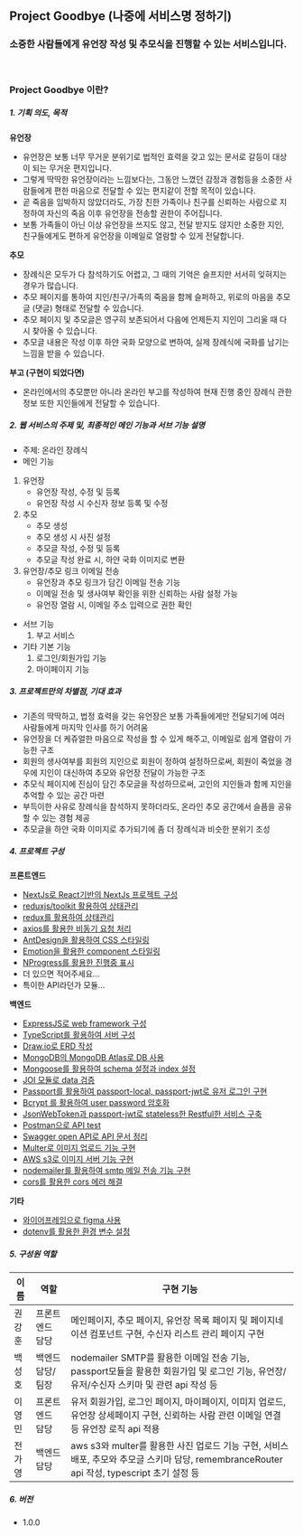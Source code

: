 ## **Project Goodbye (나중에 서비스명 정하기)**

### **소중한 사람들에게 유언장 작성 및 추모식을 진행할 수 있는 서비스입니다.**

<br>

### **Project Goodbye 이란?**

##### 1. 기획 의도, 목적

**유언장**

- 유언장은 보통 너무 무거운 분위기로 법적인 효력을 갖고 있는 문서로 갈등이 대상이 되는 무거운 편지입니다.
- 그렇게 딱딱한 유언장이라는 느낌보다는, 그동안 느꼈던 감정과 경험등을 소중한 사람들에게 편한 마음으로 전달할 수 있는 편지같이 전할 목적이 있습니다.
- 곧 죽음을 임박하지 않았더라도, 가장 친한 가족이나 친구를 신뢰하는 사람으로 지정하여 자신의 죽음 이후 유언장을 전송할 권한이 주어집니다.
- 보통 가족들이 아닌 이상 유언장을 쓰지도 않고, 전달 받지도 않지만 소중한 지인, 친구들에게도 편하게 유언장을 이메일로 열람할 수 있게 전달합니다.

**추모**

- 장례식은 모두가 다 참석하기도 어렵고, 그 때의 기억은 슬프지만 서서히 잊혀지는 경우가 많습니다.
- 추모 페이지를 통하여 지인/친구/가족의 죽음을 함께 슬퍼하고, 위로의 마음을 추모글 (댓글) 형태로 전달할 수 있습니다.
- 추모 페이지 및 추모글은 영구히 보존되어서 다음에 언제든지 지인이 그리울 때 다시 찾아올 수 있습니다.
- 추모글 내용은 작성 이후 하얀 국화 모양으로 변하여, 실제 장례식에 국화를 남기는 느낌을 받을 수 있습니다.

**부고 (구현이 되었다면)**

- 온라인에서의 추모뿐만 아니라 온라인 부고를 작성하여 현재 진행 중인 장례식 관한 정보 또한 지인들에게 전달할 수 있습니다.

##### 2. 웹 서비스의 주제 및, 최종적인 메인 기능과 서브 기능 설명

- 주제: 온라인 장례식
- 메인 기능

1. 유언장
   - 유언장 작성, 수정 및 등록
   - 유언장 작성 시 수신자 정보 등록 및 수정
2. 추모
   - 추모 생성
   - 추모 생성 시 사진 설정
   - 추모글 작성, 수정 및 등록
   - 추모글 작성 완료 시, 하얀 국화 이미지로 변환
3. 유언장/추모 링크 이메일 전송
   - 유언장과 추모 링크가 담긴 이메일 전송 기능
   - 이메일 전송 및 생사여부 확인을 위한 신뢰하는 사람 설정 가능
   - 유언장 열람 시, 이메일 주소 입력으로 권한 확인

- 서브 기능
  1.  부고 서비스
- 기타 기본 기능
  1.  로그인/회원가입 기능
  2.  마이페이지 기능

##### 3. 프로젝트만의 차별점, 기대 효과

- 기존의 딱딱하고, 법정 효력을 갖는 유언장은 보통 가족들에게만 전달되기에 여러 사람들에게 마지막 인사를 하기 어려움
- 유언장을 더 케쥬얼한 마음으로 작성을 할 수 있게 해주고, 이메일로 쉽게 열람이 가능한 구조
- 회원의 생사여부를 회원의 지인으로 회원이 정하여 설정하므로써, 회원이 죽었을 경우에 지인이 대신하여 추모와 유언장 전달이 가능한 구조
- 추모식 페이지에 진심이 담긴 추모글을 작성하므로써, 고인의 지인들과 함께 지인을 추억할 수 있는 공간 마련
- 부득이한 사유로 장례식을 참석하지 못하더라도, 온라인 추모 공간에서 슬픔을 공유할 수 있는 경험 제공
- 추모글을 하얀 국화 이미지로 추가되기에 좀 더 장례식과 비슷한 분위기 조성
<!-- - 기존 서비스의 단점 -> 본 프로젝트의 장점
- 본 웹서비스의 사용자가 경험할 효과 및 장점 -->

##### 4. 프로젝트 구성

**프론트엔드**

- [NextJs로 React기반의 NextJs 프로젝트 구성](https://nextjs.org/)
- [reduxjs/toolkit 활용하여 상태관리](https://redux-toolkit.js.org/)
- [redux를 활용하여 상태관리](https://react-redux.js.org/)
- [axios를 활용한 비동기 요청 처리](https://github.com/axios/axios)
- [AntDesign을 활용하여 CSS 스타일링](https://ant.design/)
- [Emotion을 활용한 component 스타일링](https://emotion.sh/docs/introduction)
- [NProgress를 활용한 진행중 표시](https://www.npmjs.com/package/nprogress)
- 더 있으면 적어주세요...
- 특이한 API라던가 모듈...

**백엔드**

- [ExpressJS로 web framework 구성](https://expressjs.com/)
- [TypeScript를 활용하여 서버 구성](https://www.typescriptlang.org/)
- [Draw.io로 ERD 작성]()
- [MongoDB의 MongoDB Atlas로 DB 사용](https://www.mongodb.com/ko-kr)
- [Mongoose를 활용하여 schema 설정과 index 설정](https://mongoosejs.com/)
- [JOI 모듈로 data 검증](https://joi.dev/api/)
- [Passport를 활용하여 passport-local, passport-jwt로 유저 로그인 구현](https://www.passportjs.org/)
- [Bcrypt 를 활용하여 user password 암호화](https://www.npmjs.com/package/bcrypt)
- [JsonWebToken과 passport-jwt로 stateless한 Restful한 서비스 구축](https://www.npmjs.com/package/jsonwebtoken)
- [Postman으로 API test](https://www.postman.com/)
- [Swagger open API로 API 문서 정리](https://swagger.io/)
- [Multer로 이미지 업로드 기능 구현](https://www.npmjs.com/package/multer)
- [AWS s3로 이미지 서버 기능 구현](https://aws.amazon.com/ko/s3/)
- [nodemailer를 활용하여 smtp 메일 전송 기능 구현](https://nodemailer.com/about/)
- [cors를 활용한 cors 에러 해결](https://www.npmjs.com/package/cors)

**기타**

- [와이어프레임으로 figma 사용](https://www.figma.com/file/B7WOz29ke8ZEAocjcvaPeR/Wireframe?node-id=0%3A1)
- [dotenv를 활용한 환경 변수 설정](https://www.npmjs.com/package/dotenv)

<!-- - 와이어프레임 (Figma 등 링크 삽입)
- 스토리보드 및 유저 시나리오
  - 홈 화면에서 어떤 버튼을 클릭하여 어떤 페이지로 이동할 수 있다.
  - 이 버튼을 클릭하면 이런 웹 서비스가 실행된다. -->

##### 5. 구성원 역할

| 이름 | 역할 | 구현 기능 |
| ------ | ------ | ------ |
|권강훈| 프론트엔드 담당 | 메인페이지, 추모 페이지, 유언장 목록 페이지 및 페이지네이션 컴포넌트 구현, 수신자 리스트 관리 페이지 구현 |
|백성호| 백엔드 담당/팀장 | nodemailer SMTP를 활용한 이메일 전송 기능, passport모듈을 활용한 회원가입 및 로그인 기능, 유언장/유저/수신자 스키마 및 관련 api 작성 등|
|이영민| 프론트엔드 담당 | 유저 회원가입, 로그인 페이지, 마이페이지, 이미지 업로드, 유언장 상세페이지 구현, 신뢰하는 사람 관련 이메일 연결 등 유언장 로직 api 적용 |
|전가영| 백엔드 담당 | aws s3와 multer를 활용한 사진 업로드 기능 구현, 서비스 배포, 추모와 추모글 스키마 담당, remembranceRouter api 작성, typescript 초기 설정 등 |

##### 6. 버전

- 1.0.0
